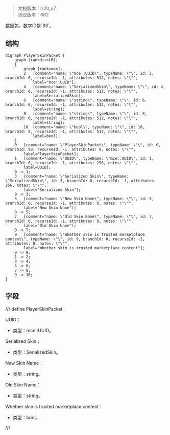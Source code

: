 # <!-- md:samp PlayerSkinPacket -->

> 文档版本：r/20_u7<br/>协议版本：662

<!-- md:samp PlayerSkinPacket -->数据包，数字ID是`93`。

## 结构

```viz
digraph PlayerSkinPacket {
	graph [rankdir=LR];
	{
		graph [rank=max];
		2	[comment="name: \"mce::UUID\", typeName: \"\", id: 2, branchId: 0, recurseId: -1, attributes: 512, notes: \"\"",
			label="mce::UUID"];
		4	[comment="name: \"SerializedSkin\", typeName: \"\", id: 4, branchId: 0, recurseId: -1, attributes: 512, notes: \"\"",
			label=SerializedSkin];
		6	[comment="name: \"string\", typeName: \"\", id: 6, branchId: 0, recurseId: -1, attributes: 512, notes: \"\"",
			label=string];
		8	[comment="name: \"string\", typeName: \"\", id: 8, branchId: 0, recurseId: -1, attributes: 512, notes: \"\"",
			label=string];
		10	[comment="name: \"bool\", typeName: \"\", id: 10, branchId: 0, recurseId: -1, attributes: 512, notes: \"\"",
			label=bool];
	}
	0	[comment="name: \"PlayerSkinPacket\", typeName: \"\", id: 0, branchId: 93, recurseId: -1, attributes: 0, notes: \"\"",
		label=PlayerSkinPacket];
	1	[comment="name: \"UUID\", typeName: \"mce::UUID\", id: 1, branchId: 0, recurseId: -1, attributes: 256, notes: \"\"",
		label=UUID];
	0 -> 1;
	3	[comment="name: \"Serialized Skin\", typeName: \"SerializedSkin\", id: 3, branchId: 0, recurseId: -1, attributes: 256, notes: \"\"",
		label="Serialized Skin"];
	0 -> 3;
	5	[comment="name: \"New Skin Name\", typeName: \"\", id: 5, branchId: 0, recurseId: -1, attributes: 0, notes: \"\"",
		label="New Skin Name"];
	0 -> 5;
	7	[comment="name: \"Old Skin Name\", typeName: \"\", id: 7, branchId: 0, recurseId: -1, attributes: 0, notes: \"\"",
		label="Old Skin Name"];
	0 -> 7;
	9	[comment="name: \"Whether skin is trusted marketplace content\", typeName: \"\", id: 9, branchId: 0, recurseId: -1, attributes: 0, notes: \"\"",
		label="Whether skin is trusted marketplace content"];
	0 -> 9;
	1 -> 2;
	3 -> 4;
	5 -> 6;
	7 -> 8;
	9 -> 10;
}

```

## 字段

/// define
PlayerSkinPacket

UUID：[<!-- md:samp mce::UUID -->](../types/mce::uuid.md)

- 类型：mce::UUID。

Serialized Skin：[<!-- md:samp SerializedSkin -->](../types/serializedskin.md)

- 类型：SerializedSkin。

New Skin Name：<!-- md:samp string -->

- 类型：string。

Old Skin Name：<!-- md:samp string -->

- 类型：string。

Whether skin is trusted marketplace content：<!-- md:samp bool -->

- 类型：bool。


///
